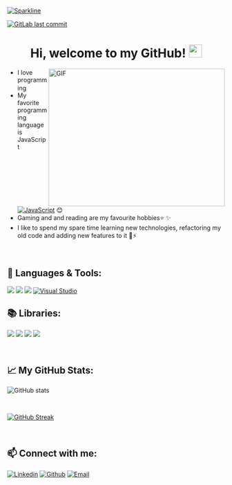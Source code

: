 [![Sparkline](https://stars.medv.io/Naereen/badges.svg)](https://stars.medv.io/Naereen/badges)

[![GitLab last commit](https://badgen.net/gitlab/last-commit/NickBusey/HomelabOS/)](https://gitlab.com/NickBusey/HomelabOS/-/commits)

<h1 align="center">
Hi, welcome to my GitHub! <img width="30" src="https://emojis.slackmojis.com/emojis/images/1593555389/9579/blob_excited.gif?1593555389" alt="party blob"/>  
</h1>

<img  alt="GIF" align="right" src="https://github.com/Gapur/Gapur/blob/master/coding.gif?raw=true" width="408" height="318" /> 


*  I love programming <img width="16" src="https://about.gitlab.com/images/blogimages/GitLab-Dev.png" alt="" />
*  My favorite programming language is JavaScript[![JavaScript](https://img.shields.io/badge/--F7DF1E?logo=javascript&logoColor=000)](https://www.javascript.com/) :blush:
*  Gaming and and reading are my favourite hobbies:star: :sparkles:
*  I like to spend my spare time learning new technologies, refactoring my old code and adding new features to it :muscle::zap:
<br>

## 🧰 Languages & Tools:
![](https://img.shields.io/badge/HTML5-E34F26?style=for-the-badge&logo=html5&logoColor=white)
![](https://img.shields.io/badge/CSS3-1572B6?style=for-the-badge&logo=css3&logoColor=white)
![](https://img.shields.io/badge/JavaScript-F7DF1E?style=for-the-badge&logo=javascript&logoColor=black)
[![Visual Studio](https://img.shields.io/badge/--6C33AF?logo=visual%20studio)](https://visualstudio.microsoft.com/)
<br />

## 📚 Libraries:
![](https://img.shields.io/badge/React-20232A?style=for-the-badge&logo=react&logoColor=61DAFB)
![](https://img.shields.io/badge/Bootstrap-563D7C?style=for-the-badge&logo=bootstrap&logoColor=white)
![](https://img.shields.io/badge/Material--UI-0081CB?style=for-the-badge&logo=material-ui&logoColor=white)
![](https://img.shields.io/badge/React_Router-CA4245?style=for-the-badge&logo=react-router&logoColor=white)

<br />

## 📈 My GitHub Stats:

![GitHub stats](https://github-readme-stats.vercel.app/api?username=AhmadMraish&show_icons=true)

<br />

[![GitHub Streak](http://github-readme-streak-stats.herokuapp.com?user=AhmadMraish&date_format=M%20j%5B%2C%20Y%5D)](https://git.io/streak-stats)

<br />

## 📫 Connect with me:
[<img align="center" alt="Linkedin" src="https://img.shields.io/badge/LinkedIn-0077B5?style=for-the-badge&logo=linkedin&logoColor=white" />][linkedin]
[<img align="center" alt="Github" src="https://img.shields.io/badge/GitHub-100000?style=for-the-badge&logo=github&logoColor=white" />][github]
[<img align="center" alt="Email" src="https://img.shields.io/badge/Gmail-D14836?style=for-the-badge&logo=gmail&logoColor=white" />][email]

<br />

[linkedin]:https://www.linkedin.com/in/ahmadmraish/
[github]: https://github.com/AhmadMraish?tab=follow
[email]: mailto:ahmadmraish59@gmail.com
